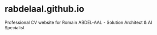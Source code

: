 # rabdelaal.github.io
Professional CV website for Romain ABDEL-AAL - Solution Architect &amp; AI Specialist
